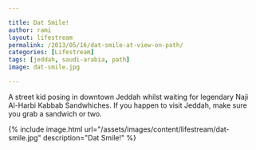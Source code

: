 ```yaml
---

title: Dat Smile!
author: rami
layout: lifestream 
permalink: /2013/05/16/dat-smile-at-view-on-path/
categories: [Lifestream]
tags: [jeddah, saudi-arabia, path]
image: dat-smile.jpg

---
```


A street kid posing in downtown Jeddah whilst waiting for legendary Naji Al-Harbi Kabbab Sandwhiches. If you happen to visit Jeddah, make sure you grab a sandwich or two.

{% include image.html url="/assets/images/content/lifestream/dat-smile.jpg" description="Dat Smile!" %}
